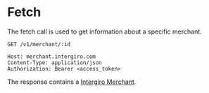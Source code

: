 # Fetch

The fetch call is used to get information about a specific merchant.

``` {1}
GET /v1/merchant/:id

Host: merchant.intergiro.com
Content-Type: application/json
Authorization: Bearer <access_token>
```

The response contains a [Intergiro Merchant](./reference#merchant).